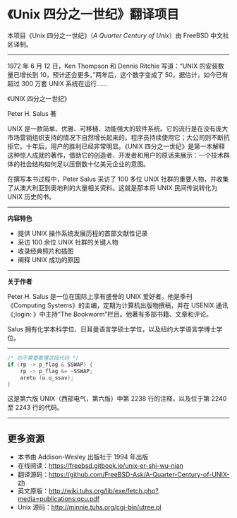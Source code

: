 # 《Unix 四分之一世纪》翻译项目

本项目《Unix 四分之一世纪》（*A Quarter Century of Unix*）由 FreeBSD 中文社区译制。

---

1972 年 6 月 12 日，Ken Thompson 和 Dennis Ritchie 写道：“UNIX 的安装数量已增长到 10，预计还会更多。”两年后，这个数字变成了 50。据估计，如今已有超过 300 万套 UNIX 系统在运行……

《UNIX 四分之一世纪》

Peter H. Salus 著

UNIX 是一款简单、优雅、可移植、功能强大的软件系统。它的流行是在没有庞大市场营销组织支持的情况下自然增长起来的。程序员持续使用它；大公司则不断抗拒它。十年后，用户的胜利已经非常明显。《UNIX 四分之一世纪》是第一本解释这种惊人成就的著作，借助它的创造者、开发者和用户的原话来展示：一个技术群体的社会结构如何足以压倒数十亿美元企业的意图。

在撰写本书过程中，Peter Salus 采访了 100 多位 UNIX 社群的重要人物，并收集了从澳大利亚到奥地利的大量相关资料。这就是那本将 UNIX 民间传说转化为 UNIX 历史的书。

---

**内容特色**

* 提供 UNIX 操作系统发展历程的首部文献性记录
* 采访 100 余位 UNIX 社群的关键人物
* 收录经典照片和插图
* 阐释 UNIX 成功的原因

---

**关于作者**

Peter H. Salus 是一位在国际上享有盛誉的 UNIX 爱好者。他是季刊《Computing Systems》的主编，定期为计算机出版物撰稿，并在 USENIX 通讯《;login: 》中主持“The Bookworm”栏目。他著有多部书籍、文章和评论。

Salus 拥有化学本科学位、日耳曼语言学硕士学位，以及纽约大学语言学博士学位。


---

```c
/* 你不需要看懂这段代码 */
if (rp -> p_flag & SSWAP) {
    rp -> p_flag &= ~SSWAP;
    aretu (u.u_ssav);
}
```

这是第六版 UNIX（西部电气，第六版）中第 2238 行的注释，以及位于第 2240 至 2243 行的代码。

---

## 更多资源

* 本书由 Addison-Wesley 出版社于 1994 年出版
* 在线阅读：<https://freebsd.gitbook.io/unix-er-shi-wu-nian>
* 翻译源码：<https://github.com/FreeBSD-Ask/A-Quarter-Century-of-UNIX-zh>
* 英文原版：<http://wiki.tuhs.org/lib/exe/fetch.php?media=publications:qcu.pdf>
* Unix 源码：<http://minnie.tuhs.org/cgi-bin/utree.pl>
